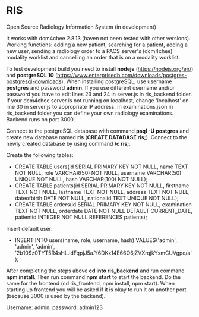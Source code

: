 # RIS
Open Source Radiology Information System (in development)

It works with dcm4chee 2.8.13 (haven not been tested with other versions). Working functions: adding a new patient, searching for a patient, adding a new user, sending a radiology order to a PACS server's (dcm4chee) modality worklist and cancelling an order that is on a modality worklist.

To test development build you need to install **nodejs** (https://nodejs.org/en/) and **postgreSQL 10** (https://www.enterprisedb.com/downloads/postgres-postgresql-downloads). When installing postgreSQL, use username **postgres** and password **admin**. If you use different username and/or password you have to edit lines 23 and 24 in server.js in ris_backend folder. If your dcm4chee server is not running on localhost, change 'localhost' on line 30 in server.js to appropriate IP address. In examinations.json in ris_backend folder you can define your own radiology examinations. Backend runs on port 3000.

Connect to the postgreSQL database with command **psql -U postgres** and create new database named **ris** (**CREATE DATABASE ris;**). Connect to the newly created database by using command **\c ris;**.

Create the following tables:
- CREATE TABLE users(id SERIAL PRIMARY KEY NOT NULL, name TEXT NOT NULL, role VARCHAR(50) NOT NULL, username VARCHAR(50) UNIQUE NOT NULL, hash VARCHAR(100) NOT NULL);
- CREATE TABLE patients(id SERIAL PRIMARY KEY NOT NULL, firstname TEXT NOT NULL, lastname TEXT NOT NULL, address TEXT NOT NULL, dateofbirth DATE NOT NULL, nationalid TEXT UNIQUE NOT NULL);
- CREATE TABLE orders(id SERIAL PRIMARY KEY NOT NULL, examination TEXT NOT NULL, orderdate DATE NOT NULL DEFAULT CURRENT_DATE, patientid INTEGER NOT NULL REFERENCES patients);

Insert default user:
- INSERT INTO users(name, role, username, hash) VALUES('admin', 'admin', 'admin', '$2b$10$z0TYT5R4sHL.ldFqpjJ5a.Y6DKx14E66O6jZVXrqjkYxmCUVgpc/a');

After completing the steps above **cd into ris_backend** and run command **npm install**. Then run command **npm start** to start the backend. Do the same for the frontend (cd ris_frontend, npm install, npm start). When starting up frontend you will be asked if it is okay to run it on another port (because 3000 is used by the backend).

Username: admin, password: admin123

